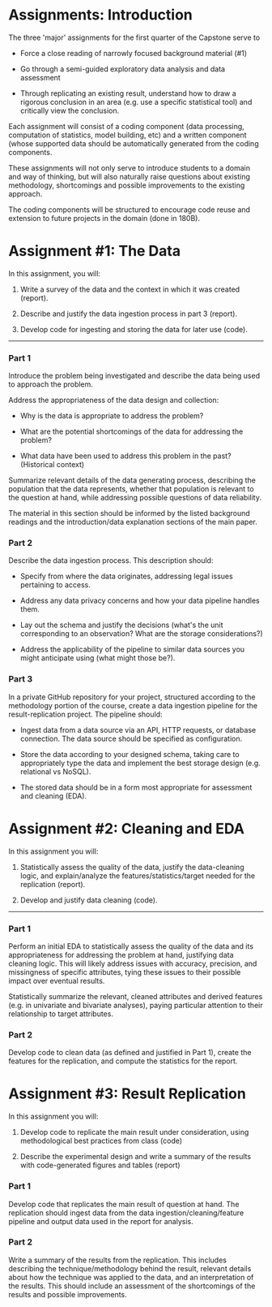 Assignments: Introduction
=========================

The three 'major' assignments for the first quarter of the Capstone serve to

-   Force a close reading of narrowly focused background material (#1)

-   Go through a semi-guided exploratory data analysis and data assessment

-   Through replicating an existing result, understand how to draw a rigorous conclusion in an area (e.g. use a specific statistical tool) and critically view the conclusion.

Each assignment will consist of a coding component (data processing, computation of statistics, model building, etc) and a written component (whose supported data should be automatically generated from the coding components.

These assignments will not only serve to introduce students to a domain and way of thinking, but will also naturally raise questions about existing methodology, shortcomings and possible improvements to the existing approach.

The coding components will be structured to encourage code reuse and extension to future projects in the domain (done in 180B).

Assignment #1: The Data
=======================

In this assignment, you will:

1.  Write a survey of the data and the context in which it was created (report).

2.  Describe and justify the data ingestion process in part 3 (report).

3.  Develop code for ingesting and storing the data for later use (code).

* * * * *

### Part 1

Introduce the problem being investigated and describe the data being used to approach the problem.

Address the appropriateness of the data design and collection:

-   Why is the data is appropriate to address the problem? 

-   What are the potential shortcomings of the data for addressing the problem? 

-   What data have been used to address this problem in the past? (Historical context)

Summarize relevant details of the data generating process, describing the population that the data represents, whether that population is relevant to the question at hand, while addressing possible questions of data reliability.

The material in this section should be informed by the listed background readings and the introduction/data explanation sections of the main paper.

### Part 2

Describe the data ingestion process. This description should: 

-   Specify from where the data originates, addressing legal issues pertaining to access.

-   Address any data privacy concerns and how your data pipeline handles them.

-   Lay out the schema and justify the decisions (what's the unit corresponding to an observation? What are the storage considerations?)

-   Address the applicability of the pipeline to similar data sources you might anticipate using (what might those be?).

### Part 3

In a private GitHub repository for your project, structured according to the methodology portion of the course, create a data ingestion pipeline for the result-replication project. The pipeline should:

-   Ingest data from a data source via an API, HTTP requests, or database connection. The data source should be specified as configuration.

-   Store the data according to your designed schema, taking care to appropriately type the data and implement the best storage design (e.g. relational vs NoSQL).

-   The stored data should be in a form most appropriate for assessment and cleaning (EDA).

Assignment #2: Cleaning and EDA
===============================

In this assignment you will:

1.  Statistically assess the quality of the data, justify the data-cleaning logic, and explain/analyze the features/statistics/target needed for the  replication (report).

2.  Develop and justify data cleaning (code).

* * * * *

### Part 1

Perform an initial EDA to statistically assess the quality of the data and its appropriateness for addressing the problem at hand, justifying data cleaning logic. This will likely address issues with accuracy, precision, and missingness of specific attributes, tying these issues to their possible impact over eventual results.

Statistically summarize the relevant, cleaned attributes and derived features (e.g. in univariate and bivariate analyses), paying particular attention to their relationship to target attributes.

### Part 2

Develop code to clean data (as defined and justified in Part 1), create the features for the replication, and compute the statistics for the report.

Assignment #3: Result Replication
=================================

In this assignment you will:

1.  Develop code to replicate the main result under consideration, using methodological best practices from class (code)

2.  Describe the experimental design and write a summary of the results with code-generated figures and tables (report)

### Part 1

Develop code that replicates the main result of question at hand. The replication should ingest data from the data ingestion/cleaning/feature pipeline and output data used in the report for analysis.

### Part 2

Write a summary of the results from the replication. This includes describing the technique/methodology behind the result, relevant details about how the technique was applied to the data, and an interpretation of the results. This should include an assessment of the shortcomings of the results and possible improvements.
